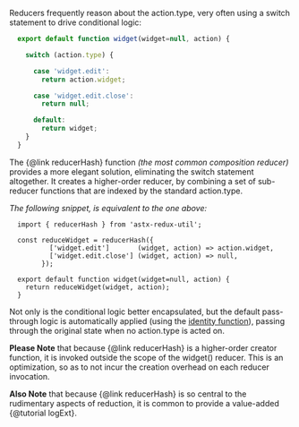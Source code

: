 Reducers frequently reason about the action.type, very often using a
switch statement to drive conditional logic:

```JavaScript
  export default function widget(widget=null, action) {

    switch (action.type) {

      case 'widget.edit':
        return action.widget;

      case 'widget.edit.close':
        return null;

      default:
        return widget;
    }
  }
```

The {@link reducerHash} function *(the most common composition
reducer)* provides a more elegant solution, eliminating the switch
statement altogether.  It creates a higher-order reducer, by combining
a set of sub-reducer functions that are indexed by the standard
action.type.

*The following snippet, is equivalent to the one above:*
```
  import { reducerHash } from 'astx-redux-util';

  const reduceWidget = reducerHash({
          ['widget.edit']       (widget, action) => action.widget,
          ['widget.edit.close'] (widget, action) => null,
        });

  export default function widget(widget=null, action) {
    return reduceWidget(widget, action);
  }
```

Not only is the conditional logic better encapsulated, but the default
pass-through logic is automatically applied (using the [identity
function](https://lodash.com/docs#identity)), passing through the
original state when no action.type is acted on.


**Please Note** that because {@link reducerHash} is a higher-order
creator function, it is invoked outside the scope of the widget()
reducer.  This is an optimization, so as to not incur the creation
overhead on each reducer invocation.

**Also Note** that because {@link reducerHash} is so central to the
rudimentary aspects of reduction, it is common to provide a
value-added {@tutorial logExt}.
